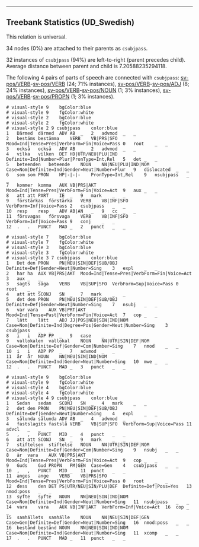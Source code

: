 

--------------------------------------------------------------------------------

## Treebank Statistics (UD_Swedish)

This relation is universal.

34 nodes (0%) are attached to their parents as `csubjpass`.

32 instances of `csubjpass` (94%) are left-to-right (parent precedes child).
Average distance between parent and child is 7.20588235294118.

The following 4 pairs of parts of speech are connected with `csubjpass`: [sv-pos/VERB]()-[sv-pos/VERB]() (24; 71% instances), [sv-pos/VERB]()-[sv-pos/ADJ]() (8; 24% instances), [sv-pos/VERB]()-[sv-pos/NOUN]() (1; 3% instances), [sv-pos/VERB]()-[sv-pos/PROPN]() (1; 3% instances).


~~~ conllu
# visual-style 9	bgColor:blue
# visual-style 9	fgColor:white
# visual-style 2	bgColor:blue
# visual-style 2	fgColor:white
# visual-style 2 9 csubjpass	color:blue
1	Därmed	därmed	ADV	AB	_	2	advmod	_	_
2	bestäms	bestämma	VERB	VB|PRS|SFO	Mood=Ind|Tense=Pres|VerbForm=Fin|Voice=Pass	0	root	_	_
3	också	också	ADV	AB	_	2	advmod	_	_
4	vilka	vilken	DET	HD|UTR/NEU|PLU|IND	Definite=Ind|Number=Plur|PronType=Int,Rel	5	det	_	_
5	beteenden	beteende	NOUN	NN|NEU|PLU|IND|NOM	Case=Nom|Definite=Ind|Gender=Neut|Number=Plur	9	dislocated	_	_
6	som	som	PRON	HP|-|-|-	PronType=Int,Rel	9	nsubjpass	_	_
7	kommer	komma	AUX	VB|PRS|AKT	Mood=Ind|Tense=Pres|VerbForm=Fin|Voice=Act	9	aux	_	_
8	att	att	PART	IE	_	9	mark	_	_
9	förstärkas	förstärka	VERB	VB|INF|SFO	VerbForm=Inf|Voice=Pass	2	csubjpass	_	_
10	resp	resp	ADV	AB|AN	_	9	cc	_	_
11	försvagas	försvaga	VERB	VB|INF|SFO	VerbForm=Inf|Voice=Pass	9	conj	_	_
12	.	.	PUNCT	MAD	_	2	punct	_	_

~~~


~~~ conllu
# visual-style 7	bgColor:blue
# visual-style 7	fgColor:white
# visual-style 3	bgColor:blue
# visual-style 3	fgColor:white
# visual-style 3 7 csubjpass	color:blue
1	Det	den	PRON	PN|NEU|SIN|DEF|SUB/OBJ	Definite=Def|Gender=Neut|Number=Sing	3	expl	_	_
2	har	ha	AUX	VB|PRS|AKT	Mood=Ind|Tense=Pres|VerbForm=Fin|Voice=Act	3	aux	_	_
3	sagts	säga	VERB	VB|SUP|SFO	VerbForm=Sup|Voice=Pass	0	root	_	_
4	att	att	SCONJ	SN	_	7	mark	_	_
5	det	den	PRON	PN|NEU|SIN|DEF|SUB/OBJ	Definite=Def|Gender=Neut|Number=Sing	7	nsubj	_	_
6	var	vara	AUX	VB|PRT|AKT	Mood=Ind|Tense=Past|VerbForm=Fin|Voice=Act	7	cop	_	_
7	lätt	lätt	ADJ	JJ|POS|NEU|SIN|IND|NOM	Case=Nom|Definite=Ind|Degree=Pos|Gender=Neut|Number=Sing	3	csubjpass	_	_
8	i	i	ADP	PP	_	9	case	_	_
9	vallokalen	vallokal	NOUN	NN|UTR|SIN|DEF|NOM	Case=Nom|Definite=Def|Gender=Com|Number=Sing	7	nmod	_	_
10	i	i	ADP	PP	_	7	advmod	_	_
11	år	år	NOUN	NN|NEU|SIN|IND|NOM	Case=Nom|Definite=Ind|Gender=Neut|Number=Sing	10	mwe	_	_
12	.	.	PUNCT	MAD	_	3	punct	_	_

~~~


~~~ conllu
# visual-style 9	bgColor:blue
# visual-style 9	fgColor:white
# visual-style 4	bgColor:blue
# visual-style 4	fgColor:white
# visual-style 4 9 csubjpass	color:blue
1	Sedan	sedan	SCONJ	SN	_	4	mark	_	_
2	det	den	PRON	PN|NEU|SIN|DEF|SUB/OBJ	Definite=Def|Gender=Neut|Number=Sing	4	expl	_	_
3	sålunda	sålunda	ADV	AB	_	4	advmod	_	_
4	fastslagits	fastslå	VERB	VB|SUP|SFO	VerbForm=Sup|Voice=Pass	11	advcl	_	_
5	,	,	PUNCT	MID	_	4	punct	_	_
6	att	att	SCONJ	SN	_	9	mark	_	_
7	stiftelsen	stiftelse	NOUN	NN|UTR|SIN|DEF|NOM	Case=Nom|Definite=Def|Gender=Com|Number=Sing	9	nsubj	_	_
8	är	vara	AUX	VB|PRS|AKT	Mood=Ind|Tense=Pres|VerbForm=Fin|Voice=Act	9	cop	_	_
9	Guds	Gud	PROPN	PM|GEN	Case=Gen	4	csubjpass	_	_
10	,	,	PUNCT	MID	_	11	punct	_	_
11	anges	ange	VERB	VB|PRS|SFO	Mood=Ind|Tense=Pres|VerbForm=Fin|Voice=Pass	0	root	_	_
12	dess	den	DET	PS|UTR/NEU|SIN/PLU|DEF	Definite=Def|Poss=Yes	13	nmod:poss	_	_
13	syfte	syfte	NOUN	NN|NEU|SIN|IND|NOM	Case=Nom|Definite=Ind|Gender=Neut|Number=Sing	11	nsubjpass	_	_
14	vara	vara	AUX	VB|INF|AKT	VerbForm=Inf|Voice=Act	16	cop	_	_
15	samhällets	samhälle	NOUN	NN|NEU|SIN|DEF|GEN	Case=Gen|Definite=Def|Gender=Neut|Number=Sing	16	nmod:poss	_	_
16	bestånd	bestånd	NOUN	NN|NEU|SIN|IND|NOM	Case=Nom|Definite=Ind|Gender=Neut|Number=Sing	11	xcomp	_	_
17	.	.	PUNCT	MAD	_	11	punct	_	_

~~~


